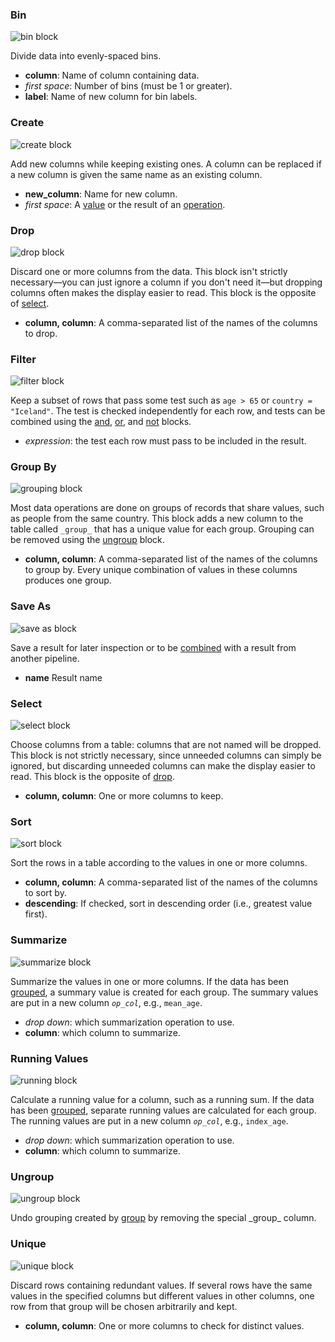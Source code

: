 <div id="bin" markdown="1">
<h3>Bin</h3>

<img class="block" src="{{ './transform_bin.svg' | relative_url }}" alt="bin block"/>

Divide data into evenly-spaced bins.

- **column**: Name of column containing data.
- *first space*: Number of bins (must be 1 or greater).
- **label**: Name of new column for bin labels.
</div>

<div id="create" markdown="1">
<h3>Create</h3>

<img class="block" src="{{ './transform_create.svg' | relative_url }}" alt="create block"/>

Add new columns while keeping existing ones.
A column can be replaced if a new column is given the same name as an existing column.

- **new_column**: Name for new column.
- *first space*: A [value](../value/) or the result of an [operation](../operation/).
</div>

<div id="drop">
<h3>Drop</h3>

<img class="block" src="{{ './transform_drop.svg' | relative_url }}" alt="drop block"/>

Discard one or more columns from the data.
This block isn't strictly necessary—you can just ignore a column if you don't need it—but
dropping columns often makes the display easier to read.
This block is the opposite of [select](../transform/#select).

- **column, column**: A comma-separated list of the names of the columns to drop.
</div>

<div id="filter">
<h3>Filter</h3>

<img class="block" src="{{ './transform_filter.svg' | relative_url }}" alt="filter block"/>

Keep a subset of rows that pass some test such as `age > 65` or `country = "Iceland"`.
The test is checked independently for each row,
and tests can be combined using the [and](../operation/#logical),
[or](../operation/#logical),
and [not](../operation/#not) blocks.

-  *expression*: the test each row must pass to be included in the result.
</div>

<div id="groupBy">
<h3>Group By</h3>

<img class="block" src="{{ './transform_groupBy.svg' | relative_url }}" alt="grouping block"/>

Most data operations are done on groups of records that share values, such as people from the same country.
This block adds a new column to the table called `_group_` that has a unique value for each group.
Grouping can be removed using the [ungroup](../transform/#ungroup) block.

- **column, column**: A comma-separated list of the names of the columns to group by.
  Every unique combination of values in these columns produces one group.
</div>

<div id="saveAs">
<h3>Save As</h3>


<img class="block" src="{{ './transform_saveas.svg' | relative_url }}" alt="save as block"/>

Save a result for later inspection or to be [combined](../combine/) with a result from another pipeline.

- **name** Result name
</div>

<div id="select">
<h3>Select</h3>

<img class="block" src="{{ './transform_select.svg' | relative_url }}" alt="select block"/>

Choose columns from a table: columns that are not named will be dropped.
This block is not strictly necessary,
since unneeded columns can simply be ignored,
but discarding unneeded columns can make the display easier to read.
This block is the opposite of [drop](../transform/#drop).

- **column, column**: One or more columns to keep.
</div>

<div id="sort">
<h3>Sort</h3>

<img class="block" src="{{ './transform_sort.svg' | relative_url }}" alt="sort block"/>

Sort the rows in a table according to the values in one or more columns.

- **column, column**: A comma-separated list of the names of the columns to sort by.
- **descending**: If checked, sort in descending order (i.e., greatest value first).
</div>

<div id="summarize">
<h3>Summarize</h3>

<img class="block" src="{{ './transform_summarize.svg' | relative_url }}" alt="summarize block"/>

Summarize the values in one or more columns.
If the data has been [grouped](../transform/#group),
a summary value is created for each group.
The summary values are put in a new column <code><em>op</em>_<em>col</em></code>,
e.g., <code>mean_age</code>.

-   *drop down*: which summarization operation to use.
-   **column**: which column to summarize.
</div>

<div id="running">
<h3>Running Values</h3>

<img class="block" src="{{ './transform_running.svg' | relative_url }}" alt="running block"/>

Calculate a running value for a column,
such as a running sum.
If the data has been [grouped](../transform/#group),
separate running values are calculated for each group.
The running values are put in a new column <code><em>op</em>_<em>col</em></code>,
e.g., <code>index_age</code>.

-   *drop down*: which summarization operation to use.
-   **column**: which column to summarize.
</div>

<div id="ungroup">
<h3>Ungroup</h3>

<img class="block" src="{{ './transform_ungroup.svg' | relative_url }}" alt="ungroup block"/>

Undo grouping created by [group](../transform/#group)
by removing the special \_group\_ column.
</div>

<div id="unique">
<h3>Unique</h3>

<img class="block" src="{{ './transform_unique.svg' | relative_url }}" alt="unique block"/>

Discard rows containing redundant values.
If several rows have the same values in the specified columns
but different values in other columns,
one row from that group will be chosen arbitrarily and kept.

- **column, column**: One or more columns to check for distinct values.
</div>
